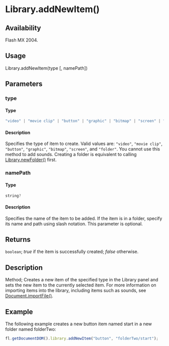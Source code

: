 # Library.addNewItem()

## Availability

Flash MX 2004.

## Usage

Library.addNewItem(type [, namePath])

## Parameters

### **type**

#### Type

```typescript
"video" | "movie clip" | "button" | "graphic" | "bitmap" | "screen" | "folder"
```

#### Description

Specifies the type of item to create. Valid values are: `"video"`, `"movie clip"`, `"button"`, `"graphic"`, `"bitmap"`, `"screen"`, and `"folder"`. You cannot use this method to add sounds. Creating a folder is equivalent to calling [Library.newFolder()](../Library_object/Library12.md) first.

### **namePath**

#### Type

```typescript
string?
```

#### Description

Specifies the name of the item to be added. If the item is in a folder, specify its name and path using slash notation. This parameter is optional.

## Returns

`boolean`; *true* if the item is successfully created; *false* otherwise.

## Description

Method; Creates a new item of the specified type in the Library panel and sets the new item to the currently selected item. For more information on importing items into the library, including items such as sounds, see [Document.importFile()](../Document_object/Document93.md).

## Example

The following example creates a new button item named start in a new folder named folderTwo:

```javascript
fl.getDocumentDOM().library.addNewItem("button", "folderTwo/start");
```

